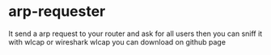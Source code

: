 # arp-requester
It send a arp request to your router and ask for all users then you can sniff it with wlcap or wireshark wlcap you can download on github page
